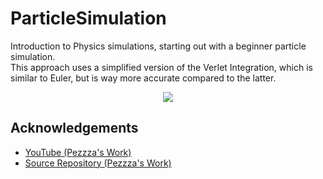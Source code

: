 
# ParticleSimulation

Introduction to Physics simulations, starting out with a beginner particle simulation. <br>
This approach uses a simplified version of the Verlet Integration, which is similar to Euler, but is way more accurate compared to the latter.
  <div align="center"><img src="https://github.com/ShubhangiXD/LilacPhysicsEngine/assets/92100787/b3351b59-fde7-4b01-abee-b2197f1858af"></div>


## Acknowledgements

 - [YouTube (Pezzza's Work)](https://youtu.be/lS_qeBy3aQI?si=A-AblEHOjc8kujrl)
 - [Source Repository (Pezzza's Work)](https://github.com/johnBuffer/VerletSFML)
